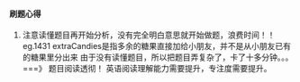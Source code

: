 #### 刷题心得
1. 注意读懂题目再开始分析，没有完全明白意思就开始做题，浪费时间！！    
    eg.1431 extraCandies是指多余的糖果直接加给小朋友，并不是从小朋友已有的糖果里分出来
       由于没有读懂题目，所以把题目弄复杂了，卡了十多分钟。。。     
    ===》 题目阅读透彻！ 英语阅读理解能力需要提升，专注度需要提升。